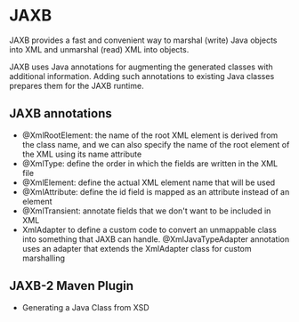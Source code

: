 # JAXB
JAXB provides a fast and convenient way to marshal (write) Java objects into XML
and unmarshal (read) XML into objects. 

JAXB uses Java annotations for augmenting the generated classes with additional information.
Adding such annotations to existing Java classes prepares them for the JAXB runtime.

## JAXB annotations
- @XmlRootElement: the name of the root XML element is derived from the class name, and
we can also specify the name of the root element of the XML using its name attribute
- @XmlType: define the order in which the fields are written in the XML file
- @XmlElement: define the actual XML element name that will be used
- @XmlAttribute: define the id field is mapped as an attribute instead of an element
- @XmlTransient: annotate fields that we don't want to be included in XML
- XmlAdapter to define a custom code to convert an unmappable class into something that 
JAXB can handle. @XmlJavaTypeAdapter annotation uses an adapter that extends the XmlAdapter class for 
custom marshalling

## JAXB-2 Maven Plugin
- Generating a Java Class from XSD